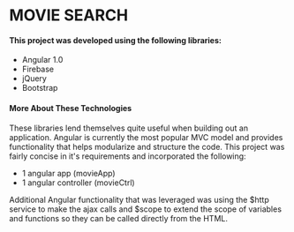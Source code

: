 # MOVIE SEARCH

#### This project was developed using the following libraries:
* Angular 1.0
* Firebase
* jQuery
* Bootstrap

#### More About These Technologies

These libraries lend themselves quite useful when building out an application.  Angular is currently the most popular MVC model and provides functionality that helps modularize and structure the code.  This project was fairly concise in it's requirements and incorporated the following:

* 1 angular app (movieApp)
* 1 angular controller (movieCtrl)

Additional Angular functionality that was leveraged was using the $http service to make the ajax calls and $scope to extend the scope of variables and functions so they can be called directly from the HTML.


